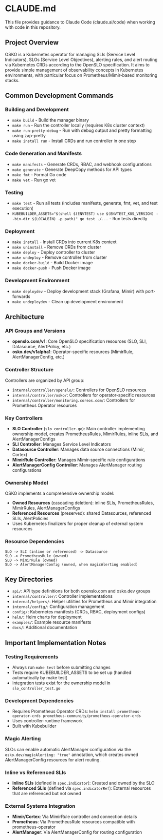 # CLAUDE.md

This file provides guidance to Claude Code (claude.ai/code) when working with code in this repository.

## Project Overview

OSKO is a Kubernetes operator for managing SLIs (Service Level Indicators), SLOs (Service Level Objectives), alerting rules, and alert routing via Kubernetes CRDs according to the OpenSLO specification. It aims to provide simple management of observability concepts in Kubernetes environments, with particular focus on Prometheus/Mimir-based monitoring stacks.

## Common Development Commands

### Building and Development
- `make build` - Build the manager binary
- `make run` - Run the controller locally (requires K8s cluster context)
- `make run-pretty-debug` - Run with debug output and pretty formatting using zap-pretty
- `make install run` - Install CRDs and run controller in one step

### Code Generation and Manifests
- `make manifests` - Generate CRDs, RBAC, and webhook configurations
- `make generate` - Generate DeepCopy methods for API types
- `make fmt` - Format Go code
- `make vet` - Run go vet

### Testing
- `make test` - Run all tests (includes manifests, generate, fmt, vet, and test execution)
- `KUBEBUILDER_ASSETS="$(shell $(ENVTEST) use $(ENVTEST_K8S_VERSION) --bin-dir $(LOCALBIN) -p path)" go test ./...` - Run tests directly

### Deployment
- `make install` - Install CRDs into current K8s context
- `make uninstall` - Remove CRDs from cluster
- `make deploy` - Deploy controller to cluster
- `make undeploy` - Remove controller from cluster
- `make docker-build` - Build Docker image
- `make docker-push` - Push Docker image

### Development Environment
- `make deploydev` - Deploy development stack (Grafana, Mimir) with port-forwards
- `make undeploydev` - Clean up development environment

## Architecture

### API Groups and Versions
- **openslo.com/v1**: Core OpenSLO specification resources (SLO, SLI, Datasource, AlertPolicy, etc.)
- **osko.dev/v1alpha1**: Operator-specific resources (MimirRule, AlertManagerConfig, etc.)

### Controller Structure
Controllers are organized by API group:
- `internal/controller/openslo/`: Controllers for OpenSLO resources
- `internal/controller/osko/`: Controllers for operator-specific resources
- `internal/controller/monitoring.coreos.com/`: Controllers for Prometheus Operator resources

### Key Controllers
- **SLO Controller** (`slo_controller.go`): Main controller implementing ownership model, creates PrometheusRules, MimirRules, inline SLIs, and AlertManagerConfigs
- **SLI Controller**: Manages Service Level Indicators
- **Datasource Controller**: Manages data source connections (Mimir, Cortex)
- **MimirRule Controller**: Manages Mimir-specific rule configurations
- **AlertManagerConfig Controller**: Manages AlertManager routing configurations

### Ownership Model
OSKO implements a comprehensive ownership model:
- **Owned Resources** (cascading deletion): inline SLIs, PrometheusRules, MimirRules, AlertManagerConfigs
- **Referenced Resources** (preserved): shared Datasources, referenced SLIs, AlertPolicies
- Uses Kubernetes finalizers for proper cleanup of external system resources

### Resource Dependencies
```
SLO -> SLI (inline or referenced) -> Datasource
SLO -> PrometheusRule (owned)
SLO -> MimirRule (owned)
SLO -> AlertManagerConfig (owned, when magicAlerting enabled)
```

## Key Directories

- `api/`: API type definitions for both openslo.com and osko.dev groups
- `internal/controller/`: Controller implementations
- `internal/helpers/`: Helper utilities for Prometheus and Mimir integration
- `internal/config/`: Configuration management
- `config/`: Kubernetes manifests (CRDs, RBAC, deployment configs)
- `helm/`: Helm charts for deployment
- `examples/`: Example resource manifests
- `docs/`: Additional documentation

## Important Implementation Notes

### Testing Requirements
- Always run `make test` before submitting changes
- Tests require KUBEBUILDER_ASSETS to be set up (handled automatically by make test)
- Integration tests exist for the ownership model in `slo_controller_test.go`

### Development Dependencies
- Requires Prometheus Operator CRDs: `helm install prometheus-operator-crds prometheus-community/prometheus-operator-crds`
- Uses controller-runtime framework
- Built with Kubebuilder

### Magic Alerting
SLOs can enable automatic AlertManager configuration via the `osko.dev/magicAlerting: "true"` annotation, which creates owned AlertManagerConfig resources for alert routing.

### Inline vs Referenced SLIs
- **Inline SLIs** (defined in `spec.indicator`): Created and owned by the SLO
- **Referenced SLIs** (defined via `spec.indicatorRef`): External resources that are referenced but not owned

### External Systems Integration
- **Mimir/Cortex**: Via MimirRule controller and connection details
- **Prometheus**: Via PrometheusRule resources compatible with prometheus-operator
- **AlertManager**: Via AlertManagerConfig for routing configuration
